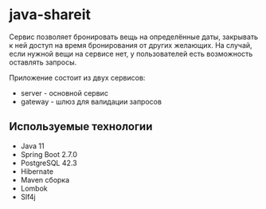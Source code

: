 # java-shareit

Сервис позволяет бронировать вещь на определённые даты, закрывать к ней доступ на время бронирования от других желающих. На случай, если нужной вещи на сервисе нет, у пользователей есть возможность оставлять запросы.

Приложение состоит из двух сервисов:
 - server - основной сервис
 - gateway - шлюз для валидации запросов

## Используемые технологии 
- Java 11
- Spring Boot 2.7.0
- PostgreSQL 42.3
- Hibernate
- Maven сборка
- Lombok
- Slf4j
